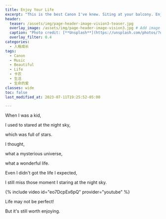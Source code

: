 ```yaml
---
title: Enjoy Your Life
excerpt: "This is the best Canon I've knew. Siting at your balcony. Enjoy it!"
header:
  teaser: /assets/img/page-header-image-vision3-teaser.jpg
  overlay_image: /assets/img/page-header-image-vision3.jpg # Add image post (optional)
  caption: "Photo credit: [**Unsplash**](https://unsplash.com/photos/?utm_source=unsplash&utm_medium=referral&utm_content=creditCopyText)"
  overlay_filter: 0.4
categories:
  - 人格成长
tags: 
  - Canon
  - Music
  - Beautiful
  - Life
  - 卡农
  - 生活
  - 生命的爱
classes: wide
toc: false
last_modified_at: 2023-07-11T19:25:52-05:00

---
```


When I was a kid,

I used to stared at the night sky,

which was full of stars.

I thought,

 what a mysterious universe,

what a wonderful life.



Even I didn't got the life I expected,

I still miss those moment I staring at the night sky.

{% include video id="eo7DcpEx6pQ" provider="youtube" %}



Life may not be perfect! 

But it's still worth enjoying. 
